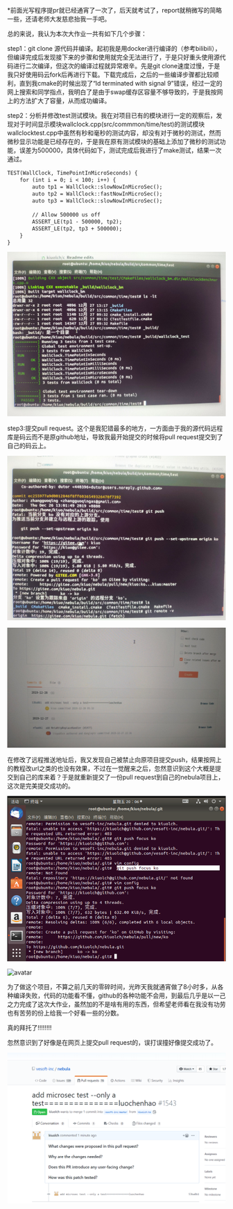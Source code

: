 *前面光写程序提pr就已经通宵了一次了，后天就考试了，report就稍微写的简略一些，还请老师大发慈悲抬我一手吧。

总的来说，我认为本次大作业一共有如下几个步骤：

step1：git clone 源代码并编译。起初我是用docker进行编译的（参考bilibili），但编译完成后发现接下来的步骤和使用就完全无法进行了，于是只好重头使用源代码进行二次编译，但这次的编译过程就异常艰辛。先是git clone速度过慢，于是我只好使用码云fork后再进行下载。下载完成后，之后的一些编译步骤都比较顺利，直到我cmake的时候出现了“ld terminated with signal 9”错误，经过一定的网上搜索和同学指点，我明白了是由于swap缓存区容量不够导致的，于是我按网上的方法扩大了容量，从而成功编译。

step2：分析并修改test测试模块。我在对项目已有的模块进行一定的观察后，发现对于时间显示模块wallclock.cpp(src/commmon/time/test)的测试模块wallclocktest.cpp中虽然有秒和毫秒的测试内容，却没有对于微秒的测试，然而微秒显示功能是已经存在的，于是我在原有测试模块的基础上添加了微秒的测试功能，误差为500000，具体代码如下，测试完成后我进行了make测试，结果一次通过。

    TEST(WallClock, TimePointInMicroSeconds) {
        for (int i = 0; i < 100; i++) {
            auto tp1 = WallClock::slowNowInMicroSec();
            auto tp2 = WallClock::fastNowInMicroSec();
            auto tp3 = WallClock::slowNowInMicroSec();

            // Allow 500000 us off
            ASSERT_LE(tp1 - 500000, tp2);
            ASSERT_LE(tp2, tp3 + 500000);
        }
    }

![avatar](https://github.com/kiuolch/c/blob/master/photos/_-224396362_IMG_20191228_052035_1577481636000_xg_.jpg)

step3:提交pull request。这个是我犯错最多的地方，一方面由于我的源代码远程库是码云而不是原github地址，导致我最开始提交的时候将pull request提交到了自己的码云上。

![avatar](https://github.com/kiuolch/c/blob/master/photos/_554350205_IMG_20191228_060237_1577484158000_xg_0.jpg)

![avatar](https://github.com/kiuolch/c/blob/master/photos/1577484296248.jpg)

在修改了远程推送地址后，我又发现自己被禁止向原项目提交push，结果按网上的教程改url之类的也没有效果，不过在一觉醒来之后，忽然意识到这个大概是提交到自己的库来着？于是就重新提交了一份pull request到自己的nebula项目上，这次是完美提交成功的。

![avatar](https://github.com/kiuolch/c/blob/master/photos/pr.png)

![avatar](https://github.com/kiuolch/c/blob/master/photos/IMG_20191228_121719.jpg)

为了做这个项目，不算之前几天的零碎时间，光昨天我就通宵做了8小时多，从各种编译失败，代码的功能看不懂，github的各种功能不会用，到最后几乎是以一己之力完成了这次大作业，虽然加的不是啥有用的东西，但希望老师看在我没有功劳也有苦劳的份上给我一个好看一些的分数。

真的拜托了!!!!!!!!

忽然意识到了好像是在网页上提交pull request的，误打误撞好像提交成功了。

![avatar](https://github.com/kiuolch/c/blob/master/photos/su.png)
